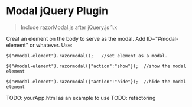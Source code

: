 Modal jQuery Plugin
===================

>Include razorModal.js after jQuery.js 1.x


Creat an element on the body to serve as the modal. Add ID="#modal-element" or whatever.
Use:
```
$("#modal-element").razormodal();   //set element as a modal.
 
$("#modal-element").razormodal({"action":"show"});  //show the modal element
 
$("#modal-element").razormodal({"action":"hide"});  //hide the modal element
```

TODO: yourApp.html as an example to use
TODO: refactoring


